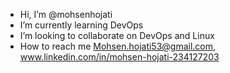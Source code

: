-  Hi, I’m @mohsenhojati
-  I’m currently learning DevOps
-  I’m looking to collaborate on DevOps and Linux
-  How to reach me Mohsen.hojati53@gmail.com, www.linkedin.com/in/mohsen-hojati-234127203
  
<!---
mohsenhojati/mohsenhojati is a ✨ special ✨ repository because its `README.md` (this file) appears on your GitHub profile.
You can click the Preview link to take a look at your changes.
--->

